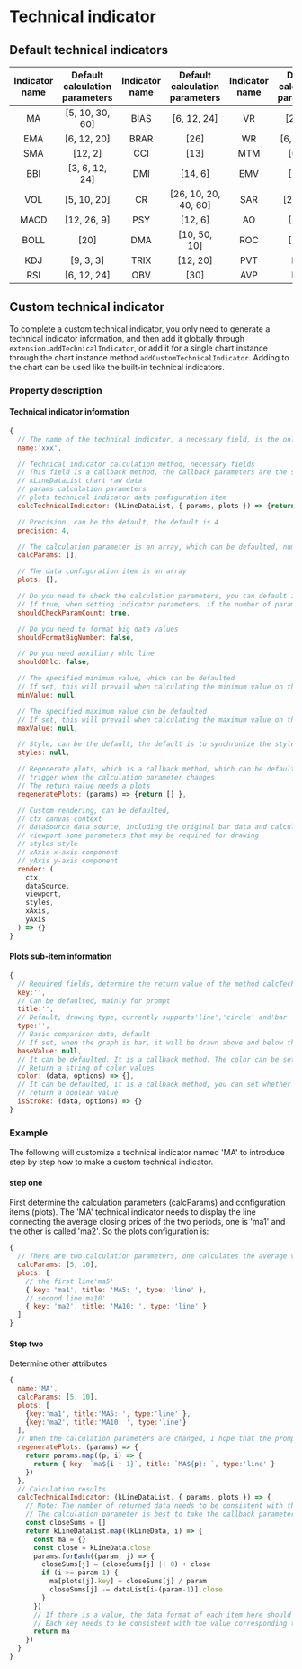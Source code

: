 # Technical indicator

## Default technical indicators
| **Indicator name** | **Default calculation parameters** | **Indicator name** | **Default calculation parameters** | **Indicator name** | **Default calculation parameters** |
| :---: | :---: | :---: | :---: | :---: | :---: |
| MA | [5, 10, 30, 60] | BIAS | [6, 12, 24] | VR | [24, 30] |
| EMA | [6, 12, 20] | BRAR | [26] | WR | [6, 10, 14] |
| SMA | [12, 2] | CCI | [13] | MTM | [6, 10] |
| BBI | [3, 6, 12, 24] | DMI | [14, 6] | EMV | [14, 9] |
| VOL | [5, 10, 20] | CR | [26, 10, 20, 40, 60] | SAR | [2, 2, 20] |
| MACD | [12, 26, 9] | PSY | [12, 6] | AO | [5, 34] |
| BOLL | [20] | DMA | [10, 50, 10] | ROC | [12, 6] |
| KDJ | [9, 3, 3] | TRIX | [12, 20] | PVT | None |
| RSI | [6, 12, 24] | OBV | [30] | AVP | None |



## Custom technical indicator
To complete a custom technical indicator, you only need to generate a technical indicator information, and then add it globally through `extension.addTechnicalIndicator`, or add it for a single chart instance through the chart instance method `addCustomTechnicalIndicator`. Adding to the chart can be used like the built-in technical indicators.
### Property description
#### Technical indicator information
```javascript
{
  // The name of the technical indicator, a necessary field, is the only identifier of the technical indicator
  name:'xxx',

  // Technical indicator calculation method, necessary fields
  // This field is a callback method, the callback parameters are the source data and calculated parameters of the current chart, and an array needs to be returned
  // kLineDataList chart raw data
  // params calculation parameters
  // plots technical indicator data configuration item
  calcTechnicalIndicator: (kLineDataList, { params, plots }) => {return [] },

  // Precision, can be the default, the default is 4
  precision: 4,

  // The calculation parameter is an array, which can be defaulted, number or { value, allowDecimal }
  calcParams: [],

  // The data configuration item is an array
  plots: [],

  // Do you need to check the calculation parameters, you can default it, the default is true
  // If true, when setting indicator parameters, if the number of parameters is inconsistent with the default number of parameters, it will not take effect
  shouldCheckParamCount: true,

  // Do you need to format big data values
  shouldFormatBigNumber: false,

  // Do you need auxiliary ohlc line
  shouldOhlc: false,

  // The specified minimum value, which can be defaulted
  // If set, this will prevail when calculating the minimum value on the y-axis
  minValue: null,

  // The specified maximum value can be defaulted
  // If set, this will prevail when calculating the maximum value on the y-axis
  maxValue: null,

  // Style, can be the default, the default is to synchronize the style configuration
  styles: null,

  // Regenerate plots, which is a callback method, which can be defaulted
  // trigger when the calculation parameter changes
  // The return value needs a plots
  regeneratePlots: (params) => {return [] },

  // Custom rendering, can be defaulted,
  // ctx canvas context
  // dataSource data source, including the original bar data and calculated indicator data as well as the starting point of drawing
  // viewport some parameters that may be required for drawing
  // styles style
  // xAxis x-axis component
  // yAxis y-axis component
  render: (
    ctx,
    dataSource,
    viewport,
    styles,
    xAxis,
    yAxis
  ) => {}
}
```
#### Plots sub-item information
```javascript
{
  // Required fields, determine the return value of the method calcTechnicalIndicator
  key:'',
  // Can be defaulted, mainly for prompt
  title:'',
  // Default, drawing type, currently supports'line','circle' and'bar'
  type:'',
  // Basic comparison data, default
  // If set, when the graph is bar, it will be drawn above and below this value, such as: the macd value of the MACD indicator
  baseValue: null,
  // It can be defaulted. It is a callback method. The color can be set according to the callback parameters. It will only take effect when the type is'circle' and'bar'
  // Return a string of color values
  color: (data, options) => {},
  // It can be defaulted, it is a callback method, you can set whether it is hollow according to the callback parameters, and it will take effect only when the type is'circle' and'bar'
  // return a boolean value
  isStroke: (data, options) => {}
}
```


### Example
The following will customize a technical indicator named 'MA' to introduce step by step how to make a custom technical indicator.
#### step one
First determine the calculation parameters (calcParams) and configuration items (plots). The 'MA' technical indicator needs to display the line connecting the average closing prices of the two periods, one is 'ma1' and the other is called 'ma2'. So the plots configuration is:
```javascript
{
  // There are two calculation parameters, one calculates the average value of 5 cycle times, namely'ma1', and the other calculates the average value of 10 cycle times, namely'ma10'
  calcParams: [5, 10],
  plots: [
    // the first line'ma5'
    { key: 'ma1', title: 'MA5: ', type: 'line' },
    // second line'ma10'
    { key: 'ma2', title: 'MA10: ', type: 'line' }
  ]
}
```
#### Step two
Determine other attributes
```javascript
{
  name:'MA',
  calcParams: [5, 10],
  plots: [
    {key:'ma1', title:'MA5: ', type:'line' },
    {key:'ma2', title:'MA10: ', type:'line'}
  ],
  // When the calculation parameters are changed, I hope that the prompt is the same as the parameters, that is, the value of the title needs to be changed
  regeneratePlots: (params) => {
    return params.map((p, i) => {
      return { key: `ma${i + 1}`, title: `MA${p}: `, type:'line' }
    })
  },
  // Calculation results
  calcTechnicalIndicator: (kLineDataList, { params, plots }) => {
    // Note: The number of returned data needs to be consistent with the number of data in kLineDataList. If there is no value, just use {} instead.
    // The calculation parameter is best to take the callback parameter calcParams, if not, when the subsequent calculation parameters change, the calculation here cannot respond in time
    const closeSums = []
    return kLineDataList.map((kLineData, i) => {
      const ma = {}
      const close = kLineData.close
      params.forEach((param, j) => {
        closeSums[j] = (closeSums[j] || 0) + close
        if (i >= param-1) {
          ma[plots[j].key] = closeSums[j] / param
          closeSums[j] -= dataList[i-(param-1)].close
        }
      })
      // If there is a value, the data format of each item here should be {ma1: xxx, ma2: xxx}
      // Each key needs to be consistent with the value corresponding to the sub-item key in plots
      return ma
    })
  }
}
```
